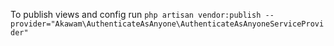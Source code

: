 To publish views and config run 
```php artisan vendor:publish --provider="Akawam\AuthenticateAsAnyone\AuthenticateAsAnyoneServiceProvider"```
